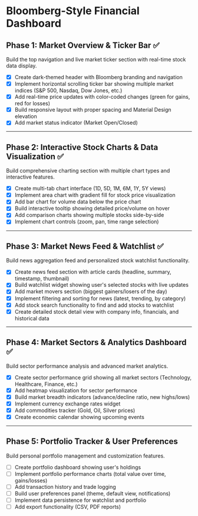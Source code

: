 # Bloomberg-Style Financial Dashboard

## Phase 1: Market Overview & Ticker Bar ✅
Build the top navigation and live market ticker section with real-time stock data display.

- [x] Create dark-themed header with Bloomberg branding and navigation
- [x] Implement horizontal scrolling ticker bar showing multiple market indices (S&P 500, Nasdaq, Dow Jones, etc.)
- [x] Add real-time price updates with color-coded changes (green for gains, red for losses)
- [x] Build responsive layout with proper spacing and Material Design elevation
- [x] Add market status indicator (Market Open/Closed)

---

## Phase 2: Interactive Stock Charts & Data Visualization ✅
Build comprehensive charting section with multiple chart types and interactive features.

- [x] Create multi-tab chart interface (1D, 5D, 1M, 6M, 1Y, 5Y views)
- [x] Implement area chart with gradient fill for stock price visualization
- [x] Add bar chart for volume data below the price chart
- [x] Build interactive tooltip showing detailed price/volume on hover
- [x] Add comparison charts showing multiple stocks side-by-side
- [x] Implement chart controls (zoom, pan, time range selection)

---

## Phase 3: Market News Feed & Watchlist ✅
Build news aggregation feed and personalized stock watchlist functionality.

- [x] Create news feed section with article cards (headline, summary, timestamp, thumbnail)
- [x] Build watchlist widget showing user's selected stocks with live updates
- [x] Add market movers section (biggest gainers/losers of the day)
- [x] Implement filtering and sorting for news (latest, trending, by category)
- [x] Add stock search functionality to find and add stocks to watchlist
- [x] Create detailed stock detail view with company info, financials, and historical data

---

## Phase 4: Market Sectors & Analytics Dashboard ✅
Build sector performance analysis and advanced market analytics.

- [x] Create sector performance grid showing all market sectors (Technology, Healthcare, Finance, etc.)
- [x] Add heatmap visualization for sector performance
- [x] Build market breadth indicators (advance/decline ratio, new highs/lows)
- [x] Implement currency exchange rates widget
- [x] Add commodities tracker (Gold, Oil, Silver prices)
- [x] Create economic calendar showing upcoming events

---

## Phase 5: Portfolio Tracker & User Preferences
Build personal portfolio management and customization features.

- [ ] Create portfolio dashboard showing user's holdings
- [ ] Implement portfolio performance charts (total value over time, gains/losses)
- [ ] Add transaction history and trade logging
- [ ] Build user preferences panel (theme, default view, notifications)
- [ ] Implement data persistence for watchlist and portfolio
- [ ] Add export functionality (CSV, PDF reports)
